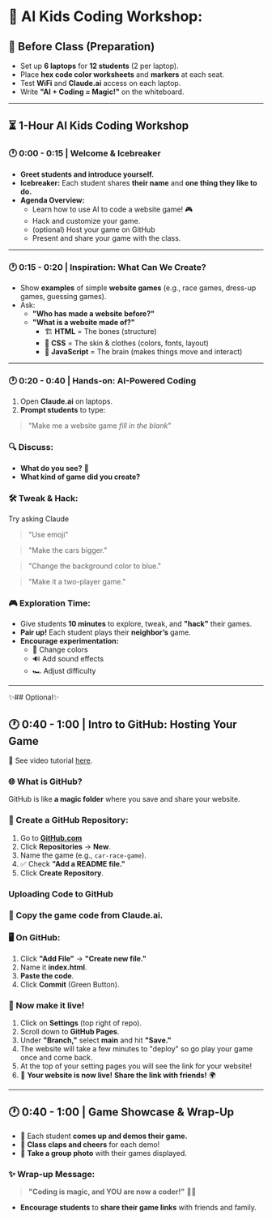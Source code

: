 # 🧠 AI Kids Coding Workshop: 

## 📌 Before Class (Preparation)
- Set up **6 laptops** for **12 students** (2 per laptop).
- Place **hex code color worksheets** and **markers** at each seat.
- Test **WiFi** and **Claude.ai** access on each laptop.
- Write **"AI + Coding = Magic!"** on the whiteboard.

---

## ⏳ 1-Hour AI Kids Coding Workshop

### 🕐 0:00 - 0:15 | Welcome & Icebreaker
- **Greet students and introduce yourself.**
- **Icebreaker:** Each student shares **their name** and **one thing they like to do.**
- **Agenda Overview:**
  - Learn how to use AI to code a website game! 🎮
  - Hack and customize your game.
  - (optional) Host your game on GitHub 
  - Present and share your game with the class.

---

### 🕐 0:15 - 0:20 | Inspiration: What Can We Create?
- Show **examples** of simple **website games** (e.g., race games, dress-up games, guessing games).
- Ask:
  - **"Who has made a website before?"**
  - **"What is a website made of?"**  
    - 🏗 **HTML** = The bones (structure)
    - 🎨 **CSS** = The skin & clothes (colors, fonts, layout)
    - 🧠 **JavaScript** = The brain (makes things move and interact)

---

### 🕐 0:20 - 0:40 | Hands-on: AI-Powered Coding
1. Open **Claude.ai** on laptops.
2. **Prompt students** to type:

> "Make me a website game _fill in the blank_"

### 🔍 Discuss:
- **What do you see?** 🤔
- **What kind of game did you create?**

### 🛠 Tweak & Hack:
Try asking Claude

> "Use emoji" 

> "Make the cars bigger." 

> "Change the background color to blue." 

> "Make it a two-player game."

### 🎮 Exploration Time:
- Give students **10 minutes** to explore, tweak, and **"hack"** their games.
- **Pair up!** Each student plays their **neighbor’s** game.
- **Encourage experimentation:**
  - 🎨 Change colors
  - 🔊 Add sound effects
  - 🏎 Adjust difficulty

---

✨## Optional✨ 

## 🕐 0:40 - 1:00 | Intro to GitHub: Hosting Your Game

🎥 See video tutorial [here](https://www.loom.com/share/b6e0712c95604d3a91db5ce4bfa46d0d). 

### 🌐 What is GitHub?
GitHub is like **a magic folder** where you save and share your website.

### 📁 Create a GitHub Repository:
1. Go to **[GitHub.com](https://github.com/)**
2. Click **Repositories** → **New**.
3. Name the game (e.g., `car-race-game`).
4. ✅ Check **"Add a README file."**
5. Click **Create Repository**.

### Uploading Code to GitHub

### 📜 Copy the game code from Claude.ai.

### 🖥 On GitHub:
1. Click **"Add File"** → **"Create new file."**
2. Name it **index.html**.
3. **Paste the code**.
4. Click **Commit** (Green Button).

### 🚀 Now make it live!
1. Click on **Settings** (top right of repo).
2. Scroll down to **GitHub Pages**.
3. Under **"Branch,"** select **main** and hit **"Save."**
4. The website will take a few minutes to "deploy" so go play your game once and come back. 
5. At the top of your setting pages you will see the link for your website! 
6. 🎉 **Your website is now live!** **Share the link with friends!** 🌍

---

## 🕐 0:40 - 1:00 | Game Showcase & Wrap-Up

- 🎤 Each student **comes up and demos their game.**
- 👏 **Class claps and cheers** for each demo!
- 📸 **Take a group photo** with their games displayed.

### ✨ **Wrap-up Message:**
> **"Coding is magic, and YOU are now a coder!"** 🎩✨

- **Encourage students** to **share their game links** with friends and family.



